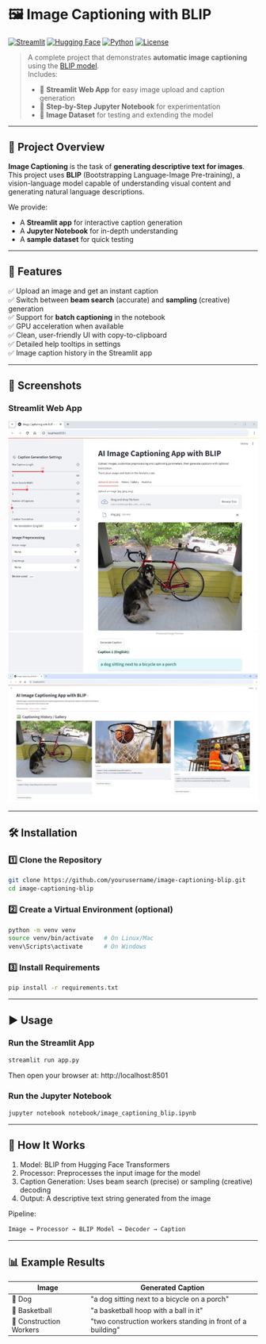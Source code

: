 # 🖼️ Image Captioning with BLIP

[![Streamlit](https://img.shields.io/badge/Made%20with-Streamlit-ff4b4b?logo=streamlit&logoColor=white)](https://streamlit.io/)
[![Hugging Face](https://img.shields.io/badge/Model-BLIP-blue?logo=huggingface&logoColor=white)](https://huggingface.co/Salesforce/blip-image-captioning-base)
[![Python](https://img.shields.io/badge/Python-3.9+-3776AB?logo=python&logoColor=white)](https://www.python.org/)
[![License](https://img.shields.io/badge/License-MIT-green)](LICENSE)

> A complete project that demonstrates **automatic image captioning** using the [BLIP model](https://huggingface.co/Salesforce/blip-image-captioning-base).  
> Includes:
> - 📱 **Streamlit Web App** for easy image upload and caption generation
> - 📓 **Step-by-Step Jupyter Notebook** for experimentation
> - 📂 **Image Dataset** for testing and extending the model

---

## 📌 Project Overview

**Image Captioning** is the task of **generating descriptive text for images**.  
This project uses **BLIP** (Bootstrapping Language-Image Pre-training), a vision-language model capable of understanding visual content and generating natural language descriptions.

We provide:
- A **Streamlit app** for interactive caption generation
- A **Jupyter Notebook** for in-depth understanding
- A **sample dataset** for quick testing

---

## 🚀 Features

✅ Upload an image and get an instant caption  
✅ Switch between **beam search** (accurate) and **sampling** (creative) generation  
✅ Support for **batch captioning** in the notebook  
✅ GPU acceleration when available  
✅ Clean, user-friendly UI with copy-to-clipboard  
✅ Detailed help tooltips in settings  
✅ Image caption history in the Streamlit app

---

## 📸 Screenshots

### Streamlit Web App
![Streamlit App Screenshot](image/image_captioning_app_1.jpg)
![Streamlit App Screenshot](image/image_captioning_app_2.jpg)
![Streamlit App Screenshot](image/image_captioning_app_3.jpg)

---

## 🛠 Installation

### 1️⃣ Clone the Repository

```bash
git clone https://github.com/yourusername/image-captioning-blip.git
cd image-captioning-blip
```

### 2️⃣ Create a Virtual Environment (optional)

```bash
python -m venv venv
source venv/bin/activate   # On Linux/Mac
venv\Scripts\activate      # On Windows
```

### 3️⃣ Install Requirements

```bash
pip install -r requirements.txt
```

---

## ▶️ Usage

### Run the Streamlit App

```bash
streamlit run app.py
```

Then open your browser at: http://localhost:8501


### Run the Jupyter Notebook

```bash
jupyter notebook notebook/image_captioning_blip.ipynb
```

---

## 🧠 How It Works

1. Model: BLIP from Hugging Face Transformers
2. Processor: Preprocesses the input image for the model
3. Caption Generation: Uses beam search (precise) or sampling (creative) decoding
4. Output: A descriptive text string generated from the image

Pipeline:

```bash
Image → Processor → BLIP Model → Decoder → Caption
```

---

## 📊 Example Results

| Image                      | Generated Caption                                           |
| -------------------------- | ----------------------------------------------------------- |
| 🐶 Dog                     | "a dog sitting next to a bicycle on a porch"                |
| 🏀 Basketball              | "a basketball hoop with a ball in it"                       |
| 👷 Construction Workers    | "two construction workers standing in front of a building"  |
